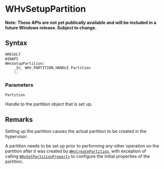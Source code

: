 # WHvSetupPartition
**Note: These APIs are not yet publically available and will be included in a future Windows release.  Subject to change.**

## Syntax

```C
HRESULT
WINAPI
WHvSetupPartition(
    _In_ WHV_PARTITION_HANDLE Partition
    );
```

### Parameters

`Partition`

Handle to the partition object that is set up.
  

## Remarks

Setting up the partition causes the actual partition to be created in the hypervisor.

A partition needs to be set up prior to performing any other operation on the partition after it was created by [`WHvCreatePartition`](WHvCreatePartition.md), with exception of calling [`WHvSetPartitionProperty`](WHvSetPartitionProperty.md) to configure the initial properties of the partition.

